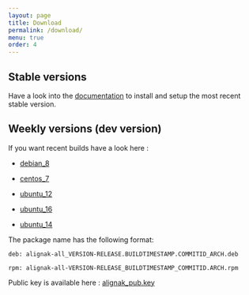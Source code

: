 ```yaml
---
layout: page
title: Download
permalink: /download/
menu: true
order: 4
---
```


## Stable versions

Have a look into the [documentation](http://alignak-doc.readthedocs.org/en/latest/02_installation/index.html) to install and setup the most recent stable version.


## Weekly versions (dev version)

If you want recent builds have a look here :


* [debian_8](/build/debian_8/alignak-all_0.2-1.1481731604.fd6cd99_all.deb)

* [centos_7](/build/centos_7/alignak-all-0.2-1_1481731604_fd6cd99.el7.x86_64.rpm)

* [ubuntu_12](/build/ubuntu_12/alignak-all_0.2-1.1481731604.fd6cd99_all.deb)

* [ubuntu_16](/build/ubuntu_16/alignak-all_0.2-1.1481731604.fd6cd99_all.deb)

* [ubuntu_14](/build/ubuntu_14/alignak-all_0.2-1.1481731604.fd6cd99_all.deb)


The package name has the following format:

```		
deb: alignak-all_VERSION-RELEASE.BUILDTIMESTAMP.COMMITID_ARCH.deb
```

```
rpm: alignak-all-VERSION-RELEASE_BUILDTIMESTAMP_COMMITID.ARCH.rpm		
```

Public key is available here : [alignak_pub.key](/repos/alignak_pub.key)
